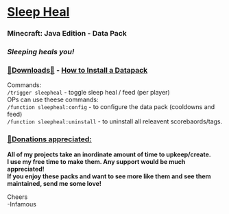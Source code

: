 # [Sleep Heal](https://github.com/InfamousMusicify/Sleep-Heal/blob/master/Downloads.md)      
### Minecraft: Java Edition - Data Pack   

### *Sleeping heals you!*    
### [🔗Downloads🔗](https://github.com/InfamousMusicify/Sleep-Heal/blob/master/Downloads.md) - [How to Install a Datapack](https://www.planetminecraft.com/blog/how-to-download-and-install-minecraft-data-packs/)    
   Commands:    
`/trigger sleepheal` - toggle sleep heal / feed (per player)       
   OPs can use theese commands:    
`/function sleepheal:config` - to configure the data pack (cooldowns and feed)   
`/function sleepheal:uninstall` - to uninstall all releavent scorebaords/tags.       
   

### [🔗Donations appreciated:](https://www.patreon.com/InfamousMusicify)   
__All of my projects take an inordinate amount of time to upkeep/create.   
I use my free time to make them. Any support would be much appreciated!    
If you enjoy these packs and want to see more like them and see them maintained, send me some love!__     

Cheers   
-Infamous   
